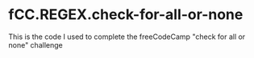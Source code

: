 # fCC.REGEX.check-for-all-or-none
This is the code I used to complete the freeCodeCamp "check for all or none" challenge 
